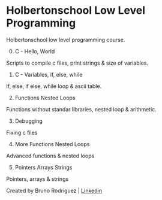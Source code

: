 # Holbertonschool Low Level Programming
Holbertonschool low level programming course.

0. C - Hello, World

Scripts to compile c files, print strings & size of variables.

1. C - Variables, if, else, while

If, else, if else, while loop & ascii table.

2. Functions Nested Loops

Functions without standar libraries, nested loop & arithmetic.

3. Debugging

Fixing c files 

4. More Functions Nested Loops

Advanced functions & nested loops

5. Pointers Arrays Strings

Pointers, arrays & strings

Created by Bruno Rodríguez | [Linkedin](https://www.linkedin.com/in/brunonra/)

